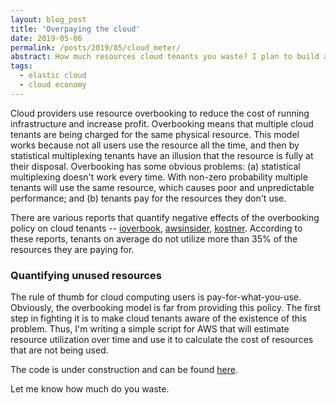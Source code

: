 ```yaml
---
layout: blog_post
title: 'Overpaying the cloud'
date: 2019-05-06
permalink: /posts/2019/05/cloud_meter/
abstract: How much resources cloud tenants you waste? I plan to build a Cloud Waste Meter that measures the underutilized resources and calculates what is the cost of wasted resources.
tags:
  - elastic cloud
  - cloud economy
---
```


Cloud providers use resource overbooking to reduce the cost of running infrastructure and increase profit. Overbooking means that multiple cloud tenants are being charged for the same physical resource. This model works because not all users use the resource all the time, and then by statistical multiplexing tenants have an illusion that the resource is fully at their disposal. Overbooking has some obvious problems: (a) statistical multiplexing doesn't work every time. With non-zero probability multiple tenants will use the same resource, which causes poor and unpredictable performance; and (b) tenants pay for the resources they don't use.

There are various reports that quantify negative effects of the overbooking policy on cloud tenants -- [ioverbook](https://ieeexplore.ieee.org/abstract/document/6973784), [awsinsider](https://awsinsider.net/articles/2017/11/20/rightscale-aws-overpay-6-billion.aspx), [kostner](https://kostner.com/2019/02/28/there-is-no-reason-to-overpay-for-cloud/). According to these reports, tenants on average do not utilize more than 35% of the resources they are paying for.


### Quantifying unused resources

The rule of thumb for cloud computing users is pay-for-what-you-use. Obviously, the overbooking model is far from providing this policy. The first step in fighting it is to make cloud tenants aware of the existence of this problem. Thus, I'm writing a simple script for AWS that will estimate resource utilization over time and use it to calculate the cost of resources that are not being used.

The code is under construction and can be found [here](https://github.com/vojislavdjukic/cloud-waste-meter).

Let me know how much do you waste.
